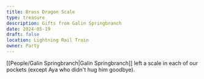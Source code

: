 ```yaml
---
title: Brass Dragon Scale
type: treasure
description: Gifts from Galin Springbranch
date: 2024-05-19
draft: false
location: Lightning Rail Train
owner: Party
---
```

[[People/Galin Springbranch|Galin Springbranch]] left a scale in each of our pockets (except Aya who didn't hug him goodbye).